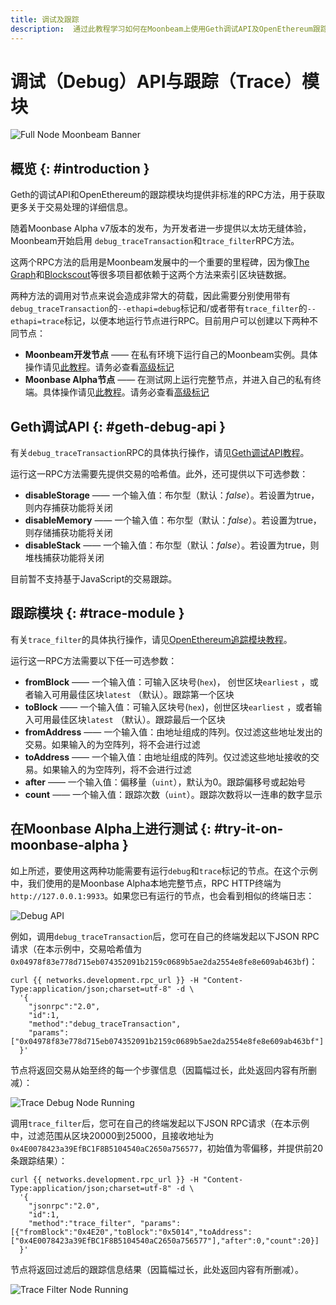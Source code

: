 ```yaml
---
title: 调试及跟踪
description:  通过此教程学习如何在Moonbeam上使用Geth调试API及OpenEthereum跟踪模块
---
```


# 调试（Debug）API与跟踪（Trace）模块

![Full Node Moonbeam Banner](/images/builders/tools/debug-trace/debug-trace-banner.png)

## 概览 {: #introduction } 

Geth的调试API和OpenEthereum的跟踪模块均提供非标准的RPC方法，用于获取更多关于交易处理的详细信息。

随着Moonbase Alpha v7版本的发布，为开发者进一步提供以太坊无缝体验，Moonbeam开始启用 `debug_traceTransaction`和`trace_filter`RPC方法。

这两个RPC方法的启用是Moonbeam发展中的一个重要的里程碑，因为像[The Graph](https://thegraph.com/)和[Blockscout](https://docs.blockscout.com/)等很多项目都依赖于这两个方法来索引区块链数据。

两种方法的调用对节点来说会造成非常大的荷载，因此需要分别使用带有`debug_traceTransaction`的`--ethapi=debug`标记和/或者带有`trace_filter`的`--ethapi=trace`标记，以便本地运行节点进行RPC。目前用户可以创建以下两种不同节点：

 - **Moonbeam开发节点** —— 在私有环境下运行自己的Moonbeam实例。具体操作请见[此教程](/getting-started/local-node/setting-up-a-node/)。请务必查看[高级标记](/getting-started/local-node/setting-up-a-node/#advanced-flags-and-options)
 - **Moonbase Alpha节点** —— 在测试网上运行完整节点，并进入自己的私有终端。具体操作请见[此教程](/node-operators/networks/full-node/)。请务必查看[高级标记](/node-operators/networks/full-node/#advanced-flags-and-options)

## Geth调试API {: #geth-debug-api } 

有关`debug_traceTransaction`RPC的具体执行操作，请见[Geth调试API教程](https://geth.ethereum.org/docs/rpc/ns-debug#debug_tracetransaction)。

运行这一RPC方法需要先提供交易的哈希值。此外，还可提供以下可选参数：

 - **disableStorage** —— 一个输入值：布尔型（默认：*false*）。若设置为true，则内存捕获功能将关闭
 - **disableMemory** —— 一个输入值：布尔型（默认：*false*）。若设置为true，则存储捕获功能将关闭
 - **disableStack** —— 一个输入值：布尔型（默认：*false*）。若设置为true，则堆栈捕获功能将关闭

目前暂不支持基于JavaScript的交易跟踪。

## 跟踪模块 {: #trace-module } 

有关`trace_filter`的具体执行操作，请见[OpenEthereum追踪模块教程](https://openethereum.github.io/JSONRPC-trace-module#trace_filter)。

运行这一RPC方法需要以下任一可选参数：

 - **fromBlock** —— 一个输入值：可输入区块号(`hex`)， 创世区块`earliest` ，或者输入可用最佳区块`latest` （默认）。跟踪第一个区块
 - **toBlock** —— 一个输入值：可输入区块号(`hex`)，创世区块`earliest` ，或者输入可用最佳区块`latest` （默认）。跟踪最后一个区块
 - **fromAddress** —— 一个输入值：由地址组成的阵列。仅过滤这些地址发出的交易。如果输入的为空阵列，将不会进行过滤
 - **toAddress** ——  一个输入值：由地址组成的阵列。仅过滤这些地址接收的交易。如果输入的为空阵列，将不会进行过滤
 - **after** —— 一个输入值：偏移量（`uint`），默认为0。跟踪偏移号或起始号
 - **count** —— 一个输入值：跟踪次数（`uint`）。跟踪次数将以一连串的数字显示

## 在Moonbase Alpha上进行测试 {: #try-it-on-moonbase-alpha } 

如上所述，要使用这两种功能需要有运行`debug`和`trace`标记的节点。在这个示例中，我们使用的是Moonbase Alpha本地完整节点，RPC HTTP终端为`http://127.0.0.1:9933`。如果您已有运行的节点，也会看到相似的终端日志：

![Debug API](/images/builders/tools/debug-trace/debug-trace-1.png)

例如，调用`debug_traceTransaction`后，您可在自己的终端发起以下JSON RPC请求（在本示例中，交易哈希值为`0x04978f83e778d715eb074352091b2159c0689b5ae2da2554e8fe8e609ab463bf`)：

```
curl {{ networks.development.rpc_url }} -H "Content-Type:application/json;charset=utf-8" -d \
  '{
    "jsonrpc":"2.0",
    "id":1,
    "method":"debug_traceTransaction",
    "params": ["0x04978f83e778d715eb074352091b2159c0689b5ae2da2554e8fe8e609ab463bf"]
  }'
```

节点将返回交易从始至终的每一个步骤信息（因篇幅过长，此处返回内容有所删减）：

![Trace Debug Node Running](/images/builders/tools/debug-trace/debug-trace-2.png)

调用`trace_filter`后，您可在自己的终端发起以下JSON RPC请求（在本示例中，过滤范围从区块20000到25000，且接收地址为`0x4E0078423a39EfBC1F8B5104540aC2650a756577`，初始值为零偏移，并提供前20条跟踪结果）：

```
curl {{ networks.development.rpc_url }} -H "Content-Type:application/json;charset=utf-8" -d \
  '{
    "jsonrpc":"2.0",
    "id":1,
    "method":"trace_filter", "params":[{"fromBlock":"0x4E20","toBlock":"0x5014","toAddress":["0x4E0078423a39EfBC1F8B5104540aC2650a756577"],"after":0,"count":20}]
  }'
```

节点将返回过滤后的跟踪信息结果（因篇幅过长，此处返回内容有所删减）。

![Trace Filter Node Running](/images/builders/tools/debug-trace/debug-trace-3.png)
